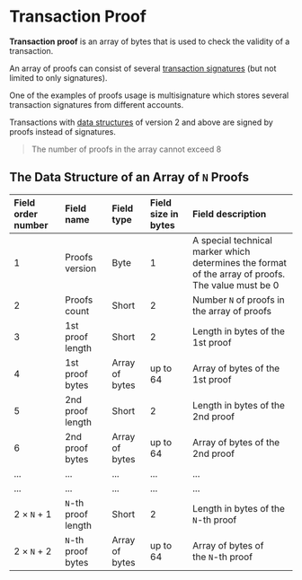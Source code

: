 # Transaction Proof

**Transaction proof** is an array of bytes that is used to check the validity of a transaction.

An array of proofs can consist of several [transaction signatures](/en/blockchain/transaction/transaction-signature) (but not limited to only signatures).

One of the examples of proofs usage is multisignature which stores several transaction signatures from different accounts.

Transactions with [data structures](/en/blockchain/binary-format/transaction-binary-format) of version 2 and above are signed by proofs instead of signatures.

> The number of proofs in the array cannot exceed 8

## The Data Structure of an Array of `N` Proofs

| Field order number | Field name | Field type | Field size in bytes | Field description |
| :--- | :--- | :--- | :--- | :--- |
| 1 | Proofs version | Byte | 1 | A special technical marker which determines the format of the array of proofs. <br>The value must be 0 |
| 2 | Proofs count | Short | 2 | Number `N` of proofs in the array of proofs |
| 3 | 1st proof length | Short | 2 | Length in bytes of the 1st proof |
| 4 | 1st proof bytes | Array of bytes | up to 64 | Array of bytes of the 1st proof |
| 5 | 2nd proof length | Short | 2 | Length in bytes of the 2nd proof |
| 6 | 2nd proof bytes | Array of bytes | up to 64 | Array of bytes of the 2nd proof |
| ... | ... | ... | ... | ... |
| ... | ... | ... | ... | ... |
| 2 × `N` + 1 | `N`-th proof length | Short | 2 | Length in bytes of the `N`-th proof |
| 2 × `N` + 2 | `N`-th proof bytes | Array of bytes | up to 64 | Array of bytes of the `N`-th proof |
